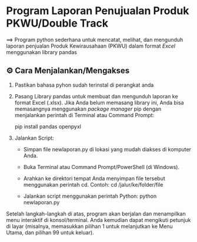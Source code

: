 # Program Laporan Penujualan Produk PKWU/Double Track
==> Program python sederhana untuk mencatat, melihat, dan mengunduh laporan penjualan Produk Kewirausahaan (PKWU) dalam format *Excel* menggunakan library pandas
## ⚙️ Cara Menjalankan/Mengakses
1. Pastikan bahasa pyhon sudah terinstal di perangkat anda
2. Pasang Library pandas untuk membuat dan mengunduh laporan ke format Excel (.xlsx). Jika Anda belum memasang library ini, Anda bisa memasangnya menggunakan *package manager* pip dengan menjalankan perintah di Terminal atau Command Prompt:

   pip install pandas openpyxl

3.  Jalankan Script:
      * Simpan file newlaporan.py di lokasi yang mudah diakses di komputer Anda.
      * Buka Terminal atau Command Prompt/PowerShell (di Windows).
      * Arahkan ke direktori tempat Anda menyimpan file tersebut menggunakan perintah cd.
        Contoh:
        cd /jalur/ke/folder/file
        
      * Jalankan script menggunakan perintah Python:
        python newlaporan.py

Setelah langkah-langkah di atas, program akan berjalan dan menampilkan menu interaktif di konsol/terminal. Anda kemudian dapat mengikuti petunjuk di layar (misalnya, memasukkan pilihan 1 untuk melanjutkan ke Menu Utama, dan pilihan 99 untuk keluar).
